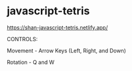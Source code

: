 # javascript-tetris
https://shan-javascript-tetris.netlify.app/

CONTROLS:

Movement - Arrow Keys (Left, Right, and Down)

Rotation - Q and W
